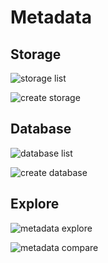 # Metadata

## Storage

<image-window>

![storage list](@images/gudie/admin_ui/storage_list.png)
</image-window>

<image-window>

![create storage](@images/gudie/admin_ui/create_storage.png)
</image-window>

## Database

<image-window>

![database list](@images/gudie/admin_ui/database_list.png)
</image-window>

<image-window>

![create database](@images/gudie/admin_ui/create_database.png)
</image-window>

## Explore

<image-window>

![metadata explore](@images/gudie/admin_ui/metadata_explore.png)
</image-window>

<image-window>

![metadata compare](@images/gudie/admin_ui/metadata_explore_compare.png)
</image-window>